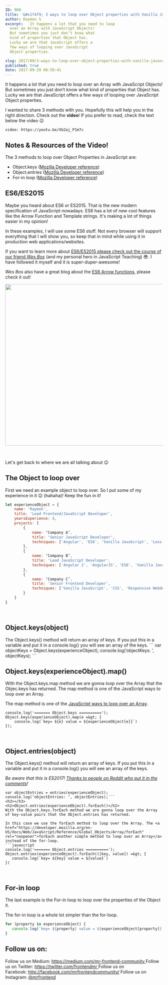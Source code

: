 ```yaml
---
ID: 960
title: '&#x1f4f9; 3 ways to loop over Object properties with Vanilla JavaScript (ES6 included)'
author: Raymon S
excerpt:   It happens a lot that you need to loop
  over an Array with JavaScript Objects!
  But sometimes you just don’t know what
  kind of properties that Object has.
  Lucky we are that JavaScript offers a
  few ways of looping over JavaScript
  Object properties.

slug: 2017/09/3-ways-to-loop-over-object-properties-with-vanilla-javascript/
published: true
date: 2017-09-29 08:50:41
---
```

It happens a lot that you need to loop over an Array with JavaScript Objects! But sometimes you just don’t know what kind of properties that Object has. Lucky we are that JavaScript offers a few ways of looping over JavaScript Object properties.

I wanted to share 3 methods with you. Hopefully this will help you in the right direction. Check out the <strong>video</strong>! If you prefer to read, check the text below the video &#x1f609;

`video: https://youtu.be/Xb2aj_P1m7c`

<h2><b>Notes &amp; Resources of the Video!</b></h2>
The 3 methods to loop over Object Properties in JavaScript are:
<ul>
 	<li>Object.keys (<a href="https://developer.mozilla.org/en-US/docs/Web/JavaScript/Reference/Global_Objects/Object/keys">Mozilla Developer reference</a>)</li>
 	<li>Object.entries (<a href="https://developer.mozilla.org/en-US/docs/Web/JavaScript/Reference/Global_Objects/Object/entries">Mozilla Developer reference</a>)</li>
 	<li>For-in loop (<a href="https://developer.mozilla.org/en-US/docs/Web/JavaScript/Reference/Statements/for...in">Mozilla Developer reference</a>)</li>
</ul>
<h2><b>ES6/ES2015</b></h2>
Maybe you heard about ES6 or ES2015. That is the new modern specification of JavaScript nowadays. ES6 has a lot of new cool features like the Arrow Function and Template strings. It's making a lot of things easier in my opinion!

In these examples, I will use some ES6 stuff. Not every browser will support everything that I will show you, so keep that in mind while using it in production web applications/websites.

If you want to learn more about <a href="http://bit.ly/ES6-COURSE-BY-WES-BOS" target="_blank" rel="noopener">ES6/ES2015 please check out the course of our friend <em>Wes Bos</em></a> (and my personal hero in JavaScript Teaching) &#x1f60e;. I have followed it myself and it is super-duper-awesome!

<em>Wes Bos</em> also have a great blog about the <a href="http://wesbos.com/arrow-functions/">ES6 Arrow functions</a>, please check it out!

<a href="http://bit.ly/ES6-COURSE-BY-WES-BOS" target="_blank" rel="noopener"><img class="aligncenter wp-image-977 size-full" src="https://blog.mrfrontend.org/wp-content/uploads/2017/09/es6-for-everyone-wes-bos-course-banner-e1506538732480.png" alt="" width="1200" height="516" /></a>

&nbsp;

Let's get back to where we are all talking about &#x1f609;
<h2><b>The Object to loop over</b></h2>
First we need an example object to loop over. So I put some of my experience in it &#x1f609; (hahaha)! Keep the fun in it!

```javascript
let experienceObject = {
	name: 'Raymon',
	title: 'Lead Frontend/JavaScript Developer',
	yearsExperience: 8,
	projects: [
		{
			name: ‘Company A’,
			title: 'Senior JavaScript Developer',
			techniques: ['Angular', 'ES6', 'Vanilla JavaScript', 'Less', 'CSS']
		},
		{
			name: ‘Company B’,
			title: 'Lead JavaScript Developer',
			techniques: ['Angular 2', 'AngularJS', 'ES6', 'Vanilla JavaScript', 'Web Sockets', 'D3']
		},
		{
			name: ‘Company C’,
			title: 'Senior Frontend Developer',
			techniques: ['Vanilla JavaScript', 'CSS', 'Responsive Webdesign']
		}
	]
}
```

&nbsp;
<h2><b>Object.keys(object)</b></h2>
The Object.keys() method will return an array of keys. If you put this in a variable and put it in a console.log() you will see an array of the keys.
```
var objectKeys = Object.keys(experienceObject);
console.log(‘objectKeys: ‘, objectKeys);
```
&nbsp;
<h2>Object.keys(experienceObject).map()</h2>
With the Object.keys.map method we are gonna loop over the Array that the Objec.keys has returned. The map method is one of the JavaScript ways to loop over an Array.

The map method is one of the <a href="https://developer.mozilla.org/en-US/docs/Web/JavaScript/Reference/Global_Objects/Array/map" rel="noopener">JavaScript ways to loop over an Array</a>.
```
console.log('======= Object.keys ==========');
Object.keys(experienceObject).map(e =&gt; {
	console.log(`key= ${e} value = ${experienceObject[e]}`)
});
```
&nbsp;
<h2><b>Object.entries(object)</b></h2>
The Object.keys() method will return an array of keys. If you put this in a variable and put it in a console.log() you will see an array of the keys.

<em>Be aware that this is ES2017! <a href="https://www.reddit.com/r/javascript/comments/736nle/3_ways_to_loop_over_object_properties_with/" target="_blank" rel="noopener">Thanks to people on Reddit who put it in the comments</a>!</em>
```
var objectEntries = entries(experienceObject);
console.log(‘objectEntries: ‘, objectEntries);```
<h3></h3>
<h2>Object.entries(experienceObject).forEach()</h2>
With the Object.keys.forEach method we are gonna loop over the Array of key-value pairs that the Object.entries has returned.

In this case we use the forEach method to loop over the Array. The <a href="https://developer.mozilla.org/en-US/docs/Web/JavaScript/Reference/Global_Objects/Array/forEach" rel="noopener">forEach another simple method to loop over an Array</a> instead of the for-loop.
```javascript
console.log('======= Object.entries ==========');
Object.entries(experienceObject).forEach(([key, value]) =&gt; {
   console.log(`key= ${key} value = ${value}`)
})
```
&nbsp;
<h2><b>For-in loop</b></h2>
The last example is the For-in loop to loop over the properties of the Object it.

The for-in loop is a whole lot simpler than the for-loop.
```javascript
for (property in experienceObject) {
   console.log(`key= ${property} value = ${experienceObject[property]}`)
}
```

<h2>Follow us on:</h2>
Follow us on Medium: <a class="markup--anchor markup--p-anchor" href="https://medium.com/mr-frontend-community" rel="noopener nofollow" data-href="https://medium.com/mr-frontend-community">https://medium.com/mr-frontend-community
</a>Follow us on Twitter: <a class="markup--anchor markup--p-anchor" href="https://twitter.com/frontendmr" rel="noopener nofollow nofollow noopener noopener nofollow noopener" data-href="https://twitter.com/frontendmr">https://twitter.com/frontendmr
</a>Follow us on Facebook: <a class="markup--anchor markup--p-anchor" href="http://facebook.com/mrfrontendcommunity/" rel="noopener nofollow nofollow noopener noopener nofollow noopener" data-href="http://facebook.com/mrfrontendcommunity/">http://facebook.com/mrfrontendcommunity/</a>
Follow us on Instagram: <a class="markup--anchor markup--p-anchor" href="http://instagram.com/mrfrontend" rel="noopener nofollow noopener nofollow noopener" data-href="http://instagram.com/mrfrontend">@mrfrontend</a>
